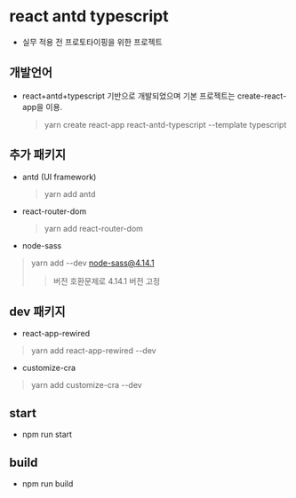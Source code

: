 # react antd typescript

- 실무 적용 전 프로토타이핑을 위한 프로젝트

## 개발언어

- react+antd+typescript 기반으로 개발되었으며 기본 프로젝트는 create-react-app을 이용.
  > yarn create react-app react-antd-typescript --template typescript

## 추가 패키지

- antd (UI framework)
  > yarn add antd
- react-router-dom
  > yarn add react-router-dom
- node-sass
 > yarn add --dev node-sass@4.14.1
 >> 버전 호환문제로 4.14.1 버전 고정


## dev 패키지
- react-app-rewired 
 > yarn add react-app-rewired --dev
- customize-cra
 > yarn add customize-cra --dev

## start

- npm run start

## build

- npm run build
